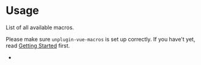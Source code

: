 # Usage

List of all available macros.

Please make sure `unplugin-vue-macros` is set up correctly. If you have't yet, read [Getting Started](/getting-started) first.

-
